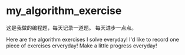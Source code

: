 # my_algorithm_exercise
这是我做的编程题，每天记录一道题。
每天进步一点点。

Here are the algorithm exercises I solve everyday!
I'd like to record one piece of exercises erveryday!
Make a little progress everyday!
